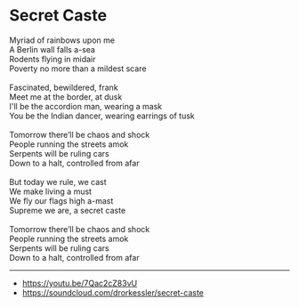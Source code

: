 # Secret Caste

Myriad of rainbows upon me\
A Berlin wall falls a-sea\
Rodents flying in midair\
Poverty no more than a mildest scare\
\
Fascinated, bewildered, frank\
Meet me at the border, at dusk\
I'll be the accordion man, wearing a mask\
You be the Indian dancer, wearing earrings of tusk\
\
Tomorrow there’ll be chaos and shock\
People running the streets amok\
Serpents will be ruling cars\
Down to a halt, controlled from afar\
\
But today we rule, we cast\
We make living a must\
We fly our flags high a-mast\
Supreme we are, a secret caste\
\
Tomorrow there’ll be chaos and shock\
People running the streets amok\
Serpents will be ruling cars\
Down to a halt, controlled from afar

---
- https://youtu.be/7Qac2cZ83vU
- https://soundcloud.com/drorkessler/secret-caste
